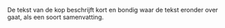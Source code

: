 De tekst van de kop beschrijft kort en bondig waar de tekst eronder over gaat, als een soort samenvatting.
